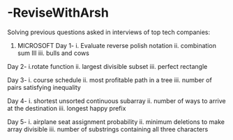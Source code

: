 # -ReviseWithArsh
Solving previous questions asked in interviews of top tech companies:
1. MICROSOFT
Day 1-
i. Evaluate reverse polish notation
ii. combination sum III
iii. bulls and cows

Day 2-
i.rotate function
ii. largest divisible subset
iii. perfect rectangle

Day 3-
i. course schedule
ii. most profitable path in a tree
iii. number of pairs satisfying inequality

Day 4-
i. shortest unsorted continuous subarray
ii. number of ways to arrive at the destination
iii. longest happy prefix

Day 5-
i. airplane seat assignment probability
ii. minimum deletions to make array divisible
iii. number of substrings containing all three characters

